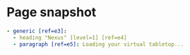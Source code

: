 # Page snapshot

```yaml
- generic [ref=e3]:
  - heading "Nexus" [level=1] [ref=e4]
  - paragraph [ref=e5]: Loading your virtual tabletop...
```
